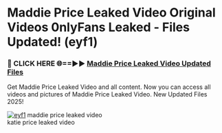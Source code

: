 # Maddie Price Leaked Video Original Videos 0nlyFans Leaked - Files Updated! (eyf1)

<h3>🔴 CLICK HERE 🌐==►► <a href="https://tinyurl.com/x26r9saj" rel="nofollow">Maddie Price Leaked Video Updated Files</a></h3>

Get Maddie Price Leaked Video and all content. Now you can access all videos and pictures of Maddie Price Leaked Video. New Updated Files 2025!

[![eyf1](https://i.imgur.com/LkgZPqh.gif)](https://tinyurl.com/x26r9saj)
maddie price leaked video<br>
katie price leaked video
